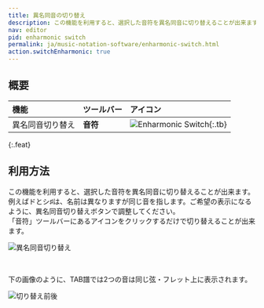 ```yaml
---
title: 異名同音の切り替え
description: この機能を利用すると、選択した音符を異名同音に切り替えることが出来ます。
nav: editor
pid: enharmonic switch
permalink: ja/music-notation-software/enharmonic-switch.html
action.switchEnharmonic: true
---
```


## 概要

| 機能 | ツールバー | アイコン |
|:--------|:--------|:-----|
| 異名同音切り替え | **音符** | ![Enharmonic Switch](https://prod.flat-cdn.com/img/icons/editorActions/switchEnharmonic.svg){:.tb} |
{:.feat}

## 利用方法

この機能を利用すると、選択した音符を異名同音に切り替えることが出来ます。
<br>例えばドとシ♯は、名前は異なりますが同じ音を指します。ご希望の表示になるように、異名同音切り替えボタンで調整してください。
<br>「音符」ツールバーにあるアイコンをクリックするだけで切り替えることが出来ます。

![異名同音切り替え](/help/assets/img/editor/enharmonicSwitch-toolbar.png)

<br>

下の画像のように、TAB譜では2つの音は同じ弦・フレット上に表示されます。

![切り替え前後](/help/assets/img/editor/enharmonicSwitch-beforeAfter.png)
